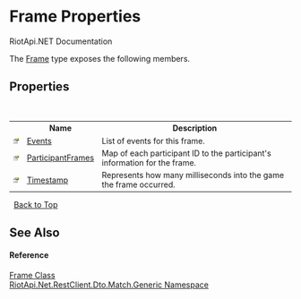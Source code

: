 # Frame Properties
RiotApi.NET Documentation 

The <a href="e008b108-5f02-4b52-79a9-702023a84a2e">Frame</a> type exposes the following members.


## Properties
&nbsp;<table><tr><th></th><th>Name</th><th>Description</th></tr><tr><td>![Public property](media/pubproperty.gif "Public property")</td><td><a href="47adec1f-a92b-9785-6638-bde6de8ff297">Events</a></td><td>
List of events for this frame.</td></tr><tr><td>![Public property](media/pubproperty.gif "Public property")</td><td><a href="b49e1a55-57b7-7544-577d-9e7505d87e11">ParticipantFrames</a></td><td>
Map of each participant ID to the participant's information for the frame.</td></tr><tr><td>![Public property](media/pubproperty.gif "Public property")</td><td><a href="485ca24a-c3df-78a1-d064-8f5c83eb34b8">Timestamp</a></td><td>
Represents how many milliseconds into the game the frame occurred.</td></tr></table>&nbsp;
<a href="#frame-properties">Back to Top</a>

## See Also


#### Reference
<a href="e008b108-5f02-4b52-79a9-702023a84a2e">Frame Class</a><br /><a href="f4767f78-ec21-8fc9-5619-34d53bfe8e2e">RiotApi.Net.RestClient.Dto.Match.Generic Namespace</a><br />